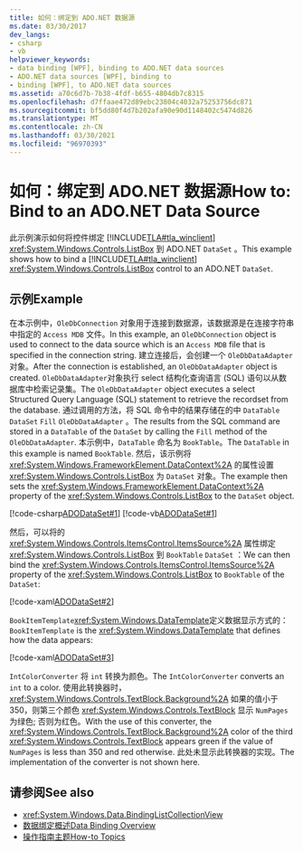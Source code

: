 ```yaml
---
title: 如何：绑定到 ADO.NET 数据源
ms.date: 03/30/2017
dev_langs:
- csharp
- vb
helpviewer_keywords:
- data binding [WPF], binding to ADO.NET data sources
- ADO.NET data sources [WPF], binding to
- binding [WPF], to ADO.NET data sources
ms.assetid: a70c6d7b-7b38-4fdf-b655-4804db7c8315
ms.openlocfilehash: d7ffaae472d89ebc23804c4032a75253756dc871
ms.sourcegitcommit: bf5dd80f4d7b202afa90e90d1148402c5474d826
ms.translationtype: MT
ms.contentlocale: zh-CN
ms.lasthandoff: 03/30/2021
ms.locfileid: "96970393"
---
```

# <a name="how-to-bind-to-an-adonet-data-source"></a><span data-ttu-id="50717-102">如何：绑定到 ADO.NET 数据源</span><span class="sxs-lookup"><span data-stu-id="50717-102">How to: Bind to an ADO.NET Data Source</span></span>

<span data-ttu-id="50717-103">此示例演示如何将控件绑定 [!INCLUDE[TLA#tla_winclient](../../../includes/tlasharptla-winclient-md.md)] <xref:System.Windows.Controls.ListBox> 到 ADO.NET `DataSet` 。</span><span class="sxs-lookup"><span data-stu-id="50717-103">This example shows how to bind a [!INCLUDE[TLA#tla_winclient](../../../includes/tlasharptla-winclient-md.md)] <xref:System.Windows.Controls.ListBox> control to an ADO.NET `DataSet`.</span></span>

## <a name="example"></a><span data-ttu-id="50717-104">示例</span><span class="sxs-lookup"><span data-stu-id="50717-104">Example</span></span>

<span data-ttu-id="50717-105">在本示例中，`OleDbConnection` 对象用于连接到数据源，该数据源是在连接字符串中指定的 `Access MDB` 文件。</span><span class="sxs-lookup"><span data-stu-id="50717-105">In this example, an `OleDbConnection` object is used to connect to the data source which is an `Access MDB` file that is specified in the connection string.</span></span> <span data-ttu-id="50717-106">建立连接后，会创建一个 `OleDbDataAdapter` 对象。</span><span class="sxs-lookup"><span data-stu-id="50717-106">After the connection is established, an `OleDbDataAdapter` object is created.</span></span> <span data-ttu-id="50717-107">`OleDbDataAdapter`对象执行 select 结构化查询语言 (SQL) 语句以从数据库中检索记录集。</span><span class="sxs-lookup"><span data-stu-id="50717-107">The `OleDbDataAdapter` object executes a select Structured Query Language (SQL) statement to retrieve the recordset from the database.</span></span> <span data-ttu-id="50717-108">通过调用的方法，将 SQL 命令中的结果存储在的中 `DataTable` `DataSet` `Fill` `OleDbDataAdapter` 。</span><span class="sxs-lookup"><span data-stu-id="50717-108">The results from the SQL command are stored in a `DataTable` of the `DataSet` by calling the `Fill` method of the `OleDbDataAdapter`.</span></span> <span data-ttu-id="50717-109">本示例中，`DataTable` 命名为 `BookTable`。</span><span class="sxs-lookup"><span data-stu-id="50717-109">The `DataTable` in this example is named `BookTable`.</span></span> <span data-ttu-id="50717-110">然后，该示例将 <xref:System.Windows.FrameworkElement.DataContext%2A> 的属性设置 <xref:System.Windows.Controls.ListBox> 为 `DataSet` 对象。</span><span class="sxs-lookup"><span data-stu-id="50717-110">The example then sets the <xref:System.Windows.FrameworkElement.DataContext%2A> property of the <xref:System.Windows.Controls.ListBox> to the `DataSet` object.</span></span>

[!code-csharp[ADODataSet#1](~/samples/snippets/csharp/VS_Snippets_Wpf/ADODataSet/CSharp/Window1.xaml.cs#1)]
[!code-vb[ADODataSet#1](~/samples/snippets/visualbasic/VS_Snippets_Wpf/ADODataSet/VisualBasic/Window1.xaml.vb#1)]

<span data-ttu-id="50717-111">然后，可以将的 <xref:System.Windows.Controls.ItemsControl.ItemsSource%2A> 属性绑定 <xref:System.Windows.Controls.ListBox> 到 `BookTable` `DataSet` ：</span><span class="sxs-lookup"><span data-stu-id="50717-111">We can then bind the <xref:System.Windows.Controls.ItemsControl.ItemsSource%2A> property of the <xref:System.Windows.Controls.ListBox> to `BookTable` of the `DataSet`:</span></span>

[!code-xaml[ADODataSet#2](~/samples/snippets/csharp/VS_Snippets_Wpf/ADODataSet/CSharp/Window1.xaml#2)]

<span data-ttu-id="50717-112">`BookItemTemplate`<xref:System.Windows.DataTemplate>定义数据显示方式的：</span><span class="sxs-lookup"><span data-stu-id="50717-112">`BookItemTemplate` is the <xref:System.Windows.DataTemplate> that defines how the data appears:</span></span>

[!code-xaml[ADODataSet#3](~/samples/snippets/csharp/VS_Snippets_Wpf/ADODataSet/CSharp/Window1.xaml#3)]

<span data-ttu-id="50717-113">`IntColorConverter` 将 `int` 转换为颜色。</span><span class="sxs-lookup"><span data-stu-id="50717-113">The `IntColorConverter` converts an `int` to a color.</span></span> <span data-ttu-id="50717-114">使用此转换器时， <xref:System.Windows.Controls.TextBlock.Background%2A> 如果的值小于350，则第三个颜色 <xref:System.Windows.Controls.TextBlock> 显示 `NumPages` 为绿色; 否则为红色。</span><span class="sxs-lookup"><span data-stu-id="50717-114">With the use of this converter, the <xref:System.Windows.Controls.TextBlock.Background%2A> color of the third <xref:System.Windows.Controls.TextBlock> appears green if the value of `NumPages` is less than 350 and red otherwise.</span></span> <span data-ttu-id="50717-115">此处未显示此转换器的实现。</span><span class="sxs-lookup"><span data-stu-id="50717-115">The implementation of the converter is not shown here.</span></span>

## <a name="see-also"></a><span data-ttu-id="50717-116">请参阅</span><span class="sxs-lookup"><span data-stu-id="50717-116">See also</span></span>

- <xref:System.Windows.Data.BindingListCollectionView>
- [<span data-ttu-id="50717-117">数据绑定概述</span><span class="sxs-lookup"><span data-stu-id="50717-117">Data Binding Overview</span></span>](/dotnet/desktop-wpf/data/data-binding-overview)
- [<span data-ttu-id="50717-118">操作指南主题</span><span class="sxs-lookup"><span data-stu-id="50717-118">How-to Topics</span></span>](data-binding-how-to-topics.md)
